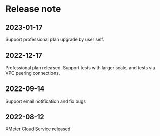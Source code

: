 # Release note

## 2023-01-17

Support professional plan upgrade by user self.

## 2022-12-17

Professional plan released. Support tests with larger scale, and tests via VPC peering connections.

## 2022-09-14

Support email notification and fix bugs

## 2022-08-12

XMeter Cloud Service released